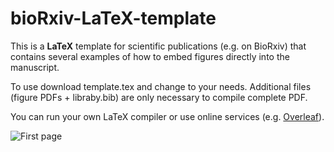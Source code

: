 # bioRxiv-LaTeX-template

This is a **LaTeX** template for scientific publications (e.g. on BioRxiv) that contains several examples of how to embed figures directly into the manuscript.

To use download template.tex and change to your needs. Additional files (figure PDFs + libraby.bib) are only necessary to compile complete PDF.

You can run your own LaTeX compiler or use online services (e.g. [Overleaf](www.overleaf.com)).

![First page](https://cloud.githubusercontent.com/assets/7161148/14603540/9bda1faa-056e-11e6-9983-f1200dcadfbc.PNG)
